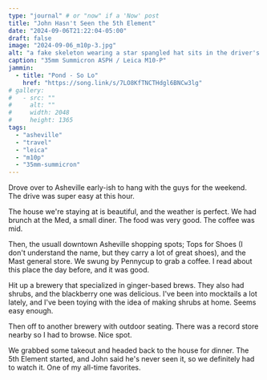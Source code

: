 ```yaml
---
type: "journal" # or "now" if a 'Now' post
title: "John Hasn't Seen the 5th Element"
date: "2024-09-06T21:22:04-05:00"
draft: false
image: "2024-09-06_m10p-3.jpg"
alt: "a fake skeleton wearing a star spangled hat sits in the driver's seat of a double decker bus turned coffee shop. there's an open sign with business hours"
caption: "35mm Summicron ASPH / Leica M10-P"
jammin:
  - title: "Pond - So Lo"
    href: "https://song.link/s/7LO8KfTNCTHdgl6BNCw3lg"
# gallery:
#   - src: ""
#     alt: ""
#     width: 2048
#     height: 1365
tags:
  - "asheville"
  - "travel"
  - "leica"
  - "m10p"
  - "35mm-summicron"
---
```


Drove over to Asheville early-ish to hang with the guys for the weekend. The drive was super easy at this hour.

The house we're staying at is beautiful, and the weather is perfect. We had brunch at the Med, a small diner. The food was very good. The coffee was mid.

Then, the usuall downtown Asheville shopping spots; Tops for Shoes (I don't understand the name, but they carry a lot of great shoes), and the Mast general store. We swung by Pennycup to grab a coffee. I read about this place the day before, and it was good.

Hit up a brewery that specialized in ginger-based brews. They also had shrubs, and the blackberry one was delicious. I've been into mocktails a lot lately, and I've been toying with the idea of making shrubs at home. Seems easy enough.

Then off to another brewery with outdoor seating. There was a record store nearby so I had to browse. Nice spot.

We grabbed some takeout and headed back to the house for dinner. The 5th Element started, and John said he's never seen it, so we definitely had to watch it. One of my all-time favorites.
